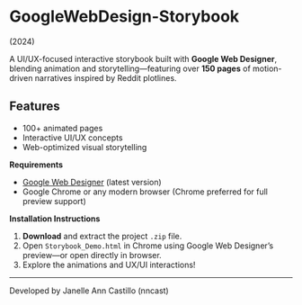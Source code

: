# GoogleWebDesign-Storybook
(2024)

A UI/UX-focused interactive storybook built with **Google Web Designer**, blending animation and storytelling—featuring over **150 pages** of motion-driven narratives inspired by Reddit plotlines.

## Features
- 100+ animated pages  
- Interactive UI/UX concepts  
- Web-optimized visual storytelling  

**Requirements**
- [Google Web Designer](https://webdesigner.withgoogle.com/) (latest version)
- Google Chrome or any modern browser (Chrome preferred for full preview support)
  
**Installation Instructions**
1. **Download** and extract the project `.zip` file.
2. Open `Storybook_Demo.html` in Chrome using Google Web Designer’s preview—or open directly in browser.
3. Explore the animations and UX/UI interactions!

---
Developed by Janelle Ann Castillo (nncast)
